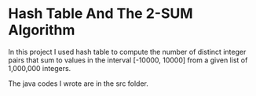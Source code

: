 # Hash Table And The 2-SUM Algorithm

In this project I used hash table to compute the number of distinct integer pairs that sum to values in the interval [-10000, 10000] from a given list of 1,000,000 integers.

The java codes I wrote are in the src folder.